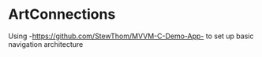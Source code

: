 # ArtConnections

Using -https://github.com/StewThom/MVVM-C-Demo-App- to set up basic navigation architecture
